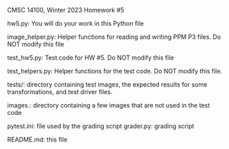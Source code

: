 CMSC 14100,
Winter 2023
Homework #5

hw5.py: You will do your work in this Python file

image_helper.py: Helper functions for reading and writing PPM P3 files.
   Do NOT modify this file

test_hw5.py: Test code for HW #5.  Do NOT modify this file

test_helpers.py: Helper functions for the test code.  Do NOT modify this file.

tests/: directory containing test images, the expected results for
  some transformations, and test driver files.

images.: directory containing a few images that are not used in the test
  code

pytest.ini: file used by the grading script
grader.py: grading script

README.md: this file
